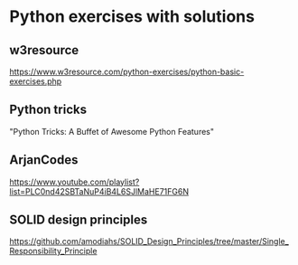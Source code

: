 # Python exercises with solutions

## w3resource
https://www.w3resource.com/python-exercises/python-basic-exercises.php

## Python tricks
"Python Tricks: A Buffet of Awesome Python Features"

## ArjanCodes
https://www.youtube.com/playlist?list=PLC0nd42SBTaNuP4iB4L6SJlMaHE71FG6N

## SOLID design principles
https://github.com/amodiahs/SOLID_Design_Principles/tree/master/Single_Responsibility_Principle 